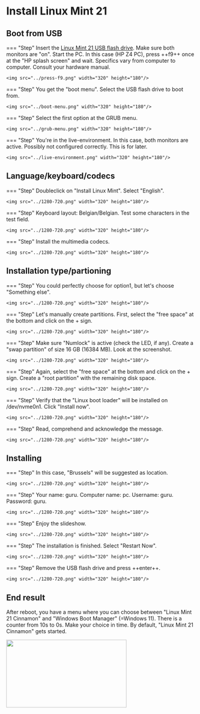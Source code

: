 # Install Linux Mint 21

## Boot from USB
=== "Step"
    Insert the [Linux Mint 21 USB flash drive](../../howtos/linuxmint21-bootable-usb-flash-drive/index.md). Make sure both monitors are "on". Start the PC. In this case (HP Z4 PC), press ++f9++ once at the "HP splash screen" and wait. Specifics vary from computer to computer. Consult your hardware manual.

    <img src="../press-f9.png" width="320" height="180"/>

=== "Step"
    You get the "boot menu". Select the USB flash drive to boot from.

    <img src="../boot-menu.png" width="320" height="180"/>

=== "Step"
    Select the first option at the GRUB menu.

    <img src="../grub-menu.png" width="320" height="180"/>

=== "Step"
    You're in the live-environment. In this case, both monitors are active. Possibly not configured correctly. This is for later.

    <img src="../live-environment.png" width="320" height="180"/>

## Language/keyboard/codecs
=== "Step"
    Doubleclick on "Install Linux Mint". Select "English".

    <img src="../1280-720.png" width="320" height="180"/>

=== "Step"
    Keyboard layout: Belgian/Belgian. Test some characters in the test field.

    <img src="../1280-720.png" width="320" height="180"/>

=== "Step"
    Install the multimedia codecs.

    <img src="../1280-720.png" width="320" height="180"/>


## Installation type/partioning
=== "Step"
    You could perfectly choose for option1, but let's choose "Something else".

    <img src="../1280-720.png" width="320" height="180"/>

=== "Step"
    Let's manually create partitions. First, select the "free space" at the bottom and click on the + sign.

    <img src="../1280-720.png" width="320" height="180"/>

=== "Step"
    Make sure "Numlock" is active (check the LED, if any). Create a "swap partition" of size 16 GB (16384 MB). Look at the screenshot.

    <img src="../1280-720.png" width="320" height="180"/>

=== "Step"
    Again, select the "free space" at the bottom and click on the + sign. Create a "root partition" with the remaining disk space.

    <img src="../1280-720.png" width="320" height="180"/>

=== "Step"
    Verify that the "Linux boot loader" will be installed on /dev/nvme0n1. Click "Install now".

    <img src="../1280-720.png" width="320" height="180"/>

=== "Step"
    Read, comprehend and acknowledge the message.

    <img src="../1280-720.png" width="320" height="180"/>

## Installing
=== "Step"
    In this case, "Brussels" will be suggested as location.

    <img src="../1280-720.png" width="320" height="180"/>

=== "Step"
    Your name: guru. Computer name: pc. Username: guru. Password: guru.

    <img src="../1280-720.png" width="320" height="180"/>

=== "Step"
    Enjoy the slideshow.

    <img src="../1280-720.png" width="320" height="180"/>

=== "Step"
    The installation is finished. Select "Restart Now".

    <img src="../1280-720.png" width="320" height="180"/>

=== "Step"
    Remove the USB flash drive and press ++enter++.

    <img src="../1280-720.png" width="320" height="180"/>

## End result
After reboot, you have a menu where you can choose between "Linux Mint 21 Cinnamon" and "Windows Boot Manager" (=Windows 11).
There is a counter from 10s to 0s. Make your choice in time. By default, "Linux Mint 21 Cinnamon" gets started.

<img src="../1280-720.png" width="320" height="180"/>